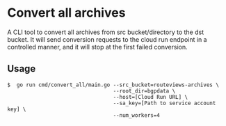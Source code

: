 # Convert all archives

A CLI tool to convert all archives from src bucket/directory to the dst bucket. It will send conversion requests to the cloud run endpoint in a controlled manner, and it will stop at the first failed conversion.

## Usage
  ```shell
  $  go run cmd/convert_all/main.go --src_bucket=routeviews-archives \
                                    --root_dir=bgpdata \
                                    --host=[Cloud Run URL] \
                                    --sa_key=[Path to service account key] \
                                    --num_workers=4
  ```